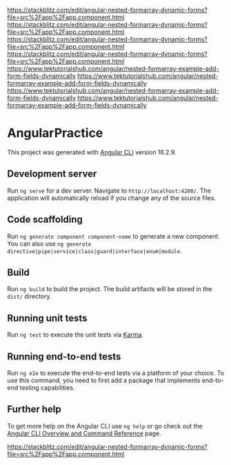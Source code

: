 https://stackblitz.com/edit/angular-nested-formarray-dynamic-forms?file=src%2Fapp%2Fapp.component.html
https://stackblitz.com/edit/angular-nested-formarray-dynamic-forms?file=src%2Fapp%2Fapp.component.html
https://stackblitz.com/edit/angular-nested-formarray-dynamic-forms?file=src%2Fapp%2Fapp.component.html
https://stackblitz.com/edit/angular-nested-formarray-dynamic-forms?file=src%2Fapp%2Fapp.component.html
https://www.tektutorialshub.com/angular/nested-formarray-example-add-form-fields-dynamically
https://www.tektutorialshub.com/angular/nested-formarray-example-add-form-fields-dynamically
https://www.tektutorialshub.com/angular/nested-formarray-example-add-form-fields-dynamically
https://www.tektutorialshub.com/angular/nested-formarray-example-add-form-fields-dynamically

# AngularPractice

This project was generated with [Angular CLI](https://github.com/angular/angular-cli) version 16.2.9.

## Development server

Run `ng serve` for a dev server. Navigate to `http://localhost:4200/`. The application will automatically reload if you change any of the source files.

## Code scaffolding

Run `ng generate component component-name` to generate a new component. You can also use `ng generate directive|pipe|service|class|guard|interface|enum|module`.

## Build

Run `ng build` to build the project. The build artifacts will be stored in the `dist/` directory.

## Running unit tests

Run `ng test` to execute the unit tests via [Karma](https://karma-runner.github.io).

## Running end-to-end tests

Run `ng e2e` to execute the end-to-end tests via a platform of your choice. To use this command, you need to first add a package that implements end-to-end testing capabilities.

## Further help

To get more help on the Angular CLI use `ng help` or go check out the [Angular CLI Overview and Command Reference](https://angular.io/cli) page.

https://stackblitz.com/edit/angular-nested-formarray-dynamic-forms?file=src%2Fapp%2Fapp.component.html
